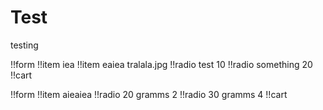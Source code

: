 # Test

testing

!!form
!!item iea
!!item eaiea tralala.jpg
!!radio test 10
!!radio something 20
!!cart

!!form
!!item aieaiea
!!radio 20 gramms 2
!!radio 30 gramms 4
!!cart
